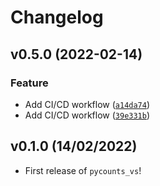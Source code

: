 # Changelog

<!--next-version-placeholder-->

## v0.5.0 (2022-02-14)
### Feature
* Add CI/CD workflow ([`a14da74`](https://github.com/TomasBeuzen/pycounts_vs/commit/a14da7479d63d5806db5745818e3441a59be1eb0))
* Add CI/CD workflow ([`39e331b`](https://github.com/TomasBeuzen/pycounts_vs/commit/39e331b48b61aea8be3db57442cc708b81b7a294))

## v0.1.0 (14/02/2022)

- First release of `pycounts_vs`!
